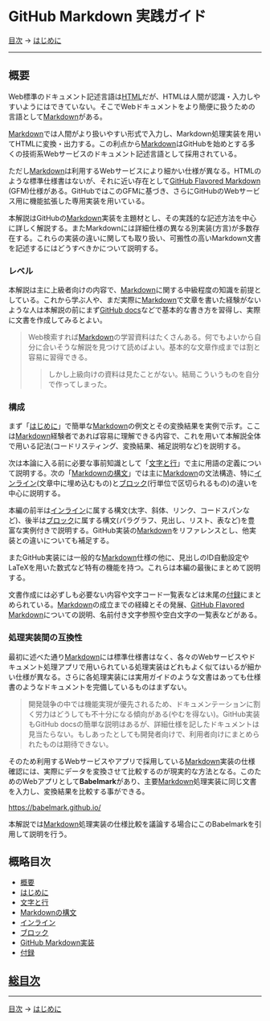 # GitHub Markdown 実践ガイド

[目次](index.md) →
[はじめに](intro.md)

------------------------------------------------------------------------

## 概要

Web標準のドキュメント記述言語は[HTML]だが、HTMLは人間が認識・入力しやすいようにはできていない。そこでWebドキュメントをより簡便に扱うための言語として[Markdown]がある。

[Markdown]では人間がより扱いやすい形式で入力し、Markdown処理実装を用いてHTMLに変換・出力する。この利点から[Markdown]はGitHubを始めとする多くの技術系Webサービスのドキュメント記述言語として採用されている。

ただし[Markdown]は利用するWebサービスにより細かい仕様が異なる。HTMLのような標準仕様書はないが、それに近い存在として[GitHub Flavored Markdown] \(GFM)仕様がある。GitHubではこのGFMに基づき、さらにGitHubのWebサービス用に機能拡張した専用実装を用いている。

本解説はGitHubの[Markdown]実装を主題材とし、その実践的な記述方法を中心に詳しく解説する。またMarkdownには詳細仕様の異なる別実装(方言)が多数存在する。これらの実装の違いに関しても取り扱い、可搬性の高いMarkdown文書を記述するにはどうすべきかについて説明する。

### レベル

本解説は主に上級者向けの内容で、[Markdown]に関する中級程度の知識を前提としている。これから学ぶ人や、まだ実際に[Markdown]で文章を書いた経験がないような人は本解説の前にまず[GitHub docs]などで基本的な書き方を習得し、実際に文書を作成してみるとよい。

> Web検索すれば[Markdown]の学習資料はたくさんある。何でもよいから自分に合いそうな解説を見つけて読めばよい。基本的な文章作成までは割と容易に習得できる。
> 
> > しかし上級向けの資料は見たことがない。結局こういうものを自分で作ってしまった。

### 構成

まず「[はじめに]」で簡単な[Markdown]の例文とその変換結果を実例で示す。ここは[Markdown]経験者であれば容易に理解できる内容で、これを用いて本解説全体で用いる記法(コードリスティング、変換結果、補足説明など)を説明する。

次は本論に入る前に必要な事前知識として「[文字と行]」で主に用語の定義について説明する。次の「[Markdownの構文]」では主に[Markdown]の文法構造、特に[インライン]\(文章中に埋め込むもの)と[ブロック]\(行単位で区切られるもの)の違いを中心に説明する。

本編の前半は[インライン]に属する構文(太字、斜体、リンク、コードスパンなど)、後半は[ブロック]に属する構文(パラグラフ、見出し、リスト、表など)を豊富な実例付きで説明する。GitHub実装の[Markdown]をリファレンスとし、他実装との違いについても補足する。

またGitHub実装には一般的な[Markdown]仕様の他に、見出しのID自動設定やLaTeXを用いた数式など特有の機能を持つ。これらは本編の最後にまとめて説明する。

文書作成には必ずしも必要ない内容や文字コード一覧表などは末尾の[付録]にまとめられている。[Markdown]の成立までの経緯とその発展、[GitHub Flavored Markdown]についての説明、名前付き文字参照や空白文字の一覧表などがある。

### 処理実装間の互換性

最初に述べた通り[Markdown]には標準仕様書はなく、各々のWebサービスやドキュメント処理アプリで用いられている処理実装はどれもよく似てはいるが細かい仕様が異なる。さらに各処理実装には実用ガイドのような文書はあっても仕様書のようなドキュメントを完備しているものはまずない。

> 開発競争の中では機能実現が優先されるため、ドキュメンテーションに割く労力はどうしても不十分になる傾向がある(やむを得ない)。GitHub実装もGitHub docsの簡単な説明はあるが、詳細仕様を記したドキュメントは見当たらない。もしあったとしても開発者向けで、利用者向けにまとめられたものは期待できない。

そのため利用するWebサービスやアプリで採用している[Markdown]実装の仕様確認には、実際にデータを変換させて比較するのが現実的な方法となる。このためのWebアプリとして**Babelmark**があり、主要[Markdown]処理実装に同じ文書を入力し、変換結果を比較する事ができる。

https://babelmark.github.io/

本解説では[Markdown]処理実装の仕様比較を議論する場合にこのBabelmarkを引用して説明を行う。

## 概略目次

- [概要]
- [はじめに]
- [文字と行]
- [Markdownの構文]
- [インライン]
- [ブロック]
- [GitHub Markdown実装]
- [付録]

## [総目次](index.md#総目次)

------------------------------------------------------------------------

[目次](index.md) →
[はじめに](intro.md)

[HTML]: https://ja.wikipedia.org/wiki/HyperText_Markup_Language
[Markdown]: https://ja.wikipedia.org/wiki/Markdown
[GitHub docs]: https://docs.github.com/ja/get-started/writing-on-github/getting-started-with-writing-and-formatting-on-github/basic-writing-and-formatting-syntax
[GitHub Flavored Markdown]: github-flavored-markdown.md
[GitHub Markdown実装]: github-markdown.md
[はじめに]: intro.md
[インライン]: inlines.md
[ブロック]: blocks.md
[概要]: README.md#概要
[付録]: appendices.md
[文字と行]: characters.md
[Markdownの構文]: syntax.md
[文字と行]: characters.md
[Markdownの構文]: syntax.md
